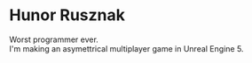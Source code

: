 # Hunor Rusznak

Worst programmer ever.\
I'm making an asymettrical multiplayer game in Unreal Engine 5.
